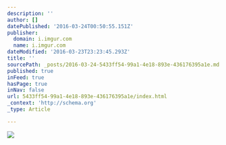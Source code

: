 ```yaml
---
description: ''
author: []
datePublished: '2016-03-24T00:50:55.151Z'
publisher:
  domain: i.imgur.com
  name: i.imgur.com
dateModified: '2016-03-23T23:23:45.293Z'
title: ''
sourcePath: _posts/2016-03-24-5433ff54-99a1-4e18-893e-436176395a1e.md
published: true
inFeed: true
hasPage: true
inNav: false
url: 5433ff54-99a1-4e18-893e-436176395a1e/index.html
_context: 'http://schema.org'
_type: Article

---
```

![](http://i.imgur.com/n1iTTeN.jpg)